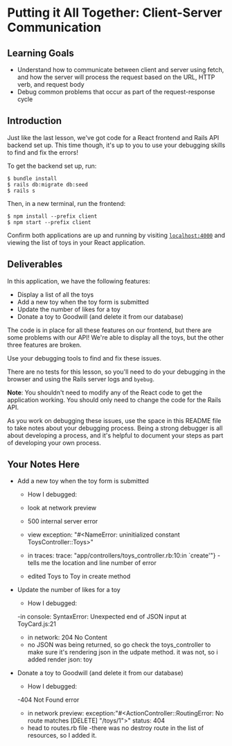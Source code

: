 # Putting it All Together: Client-Server Communication

## Learning Goals

- Understand how to communicate between client and server using fetch, and how
  the server will process the request based on the URL, HTTP verb, and request
  body
- Debug common problems that occur as part of the request-response cycle

## Introduction

Just like the last lesson, we've got code for a React frontend and Rails API
backend set up. This time though, it's up to you to use your debugging skills to
find and fix the errors!

To get the backend set up, run:

```console
$ bundle install
$ rails db:migrate db:seed
$ rails s
```

Then, in a new terminal, run the frontend:

```console
$ npm install --prefix client
$ npm start --prefix client
```

Confirm both applications are up and running by visiting
[`localhost:4000`](http://localhost:4000) and viewing the list of toys in your
React application.

## Deliverables

In this application, we have the following features:

- Display a list of all the toys
- Add a new toy when the toy form is submitted
- Update the number of likes for a toy
- Donate a toy to Goodwill (and delete it from our database)

The code is in place for all these features on our frontend, but there are some
problems with our API! We're able to display all the toys, but the other three
features are broken.

Use your debugging tools to find and fix these issues.

There are no tests for this lesson, so you'll need to do your debugging in the
browser and using the Rails server logs and `byebug`.

**Note**: You shouldn't need to modify any of the React code to get the
application working. You should only need to change the code for the Rails API.

As you work on debugging these issues, use the space in this README file to take
notes about your debugging process. Being a strong debugger is all about
developing a process, and it's helpful to document your steps as part of
developing your own process.

## Your Notes Here

- Add a new toy when the toy form is submitted

  - How I debugged:

  - look at network preview
  - 500 internal server error
  - view exception: "#<NameError:   uninitialized constant ToysController::Toys>"
  - in traces: trace: "app/controllers/toys_controller.rb:10:in `create'"}
  -tells me the location and line number of error
  - edited Toys to Toy in create method


- Update the number of likes for a toy

  - How I debugged:

  -in console: SyntaxError: Unexpected end of JSON input at ToyCard.js:21
  - in network: 204 No Content
  - no JSON was being returned, so go check the toys_controller to make sure it's rendering json in the udpate method. it was not, so i added render json: toy 

- Donate a toy to Goodwill (and delete it from our database)

  - How I debugged:

  -404 Not Found error
    - in network preview:             exception:"#<ActionController::RoutingError: No route matches [DELETE] \"/toys/1\">"
  status: 404
  - head to routes.rb file 
  -there was no destroy route in the list of resources, so I added it. 


